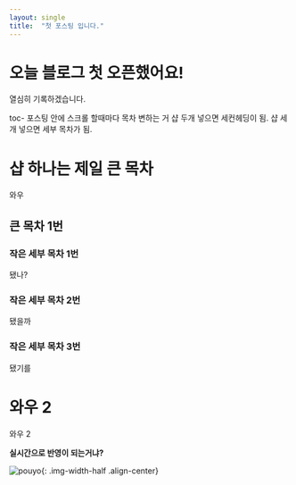 ```yaml
---
layout: single
title:  "첫 포스팅 입니다."
---
```






# 오늘 블로그 첫 오픈했어요! 
열심히 기록하겠습니다.


toc- 포스팅 안에 스크롤 할때마다 목차 변하는 거 
샵 두개 넣으면 세컨헤딩이 됨.
샵 세개 넣으면 세부 목차가 됨.

# 샵 하나는 제일 큰 목차
와우

## 큰 목차 1번
### 작은 세부 목차 1번
됐나?
### 작은 세부 목차 2번
됐을까
### 작은 세부 목차 3번
됐기를
# 와우 2
와우 2


**실시간으로 반영이 되는거냐?**

![pouyo](../images/2024-10-02-first/pouyo.jpg){:  .img-width-half  .align-center}
